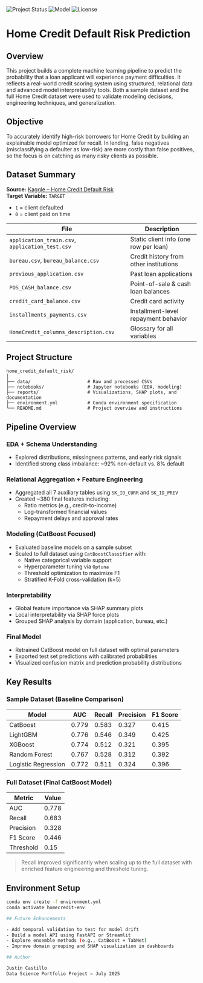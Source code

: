 ![Project Status](https://img.shields.io/badge/status-complete-brightgreen)
![Model](https://img.shields.io/badge/model-CatBoost-blue)
![License](https://img.shields.io/badge/license-MIT-lightgrey)

# Home Credit Default Risk Prediction

## Overview

This project builds a complete machine learning pipeline to predict the probability that a loan applicant will experience payment difficulties. It reflects a real-world credit scoring system using structured, relational data and advanced model interpretability tools. Both a sample dataset and the full Home Credit dataset were used to validate modeling decisions, engineering techniques, and generalization.

## Objective

To accurately identify high-risk borrowers for Home Credit by building an explainable model optimized for recall. In lending, false negatives (misclassifying a defaulter as low-risk) are more costly than false positives, so the focus is on catching as many risky clients as possible.

## Dataset Summary

**Source:** [Kaggle – Home Credit Default Risk](https://www.kaggle.com/competitions/home-credit-default-risk)  
**Target Variable:** `TARGET`  
- `1` = client defaulted  
- `0` = client paid on time

| File | Description |
|------|-------------|
| `application_train.csv`, `application_test.csv` | Static client info (one row per loan) |
| `bureau.csv`, `bureau_balance.csv` | Credit history from other institutions |
| `previous_application.csv` | Past loan applications |
| `POS_CASH_balance.csv` | Point-of-sale & cash loan balances |
| `credit_card_balance.csv` | Credit card activity |
| `installments_payments.csv` | Installment-level repayment behavior |
| `HomeCredit_columns_description.csv` | Glossary for all variables |

## Project Structure

```text
home_credit_default_risk/
│
├── data/                     # Raw and processed CSVs
├── notebooks/                # Jupyter notebooks (EDA, modeling)
├── reports/                  # Visualizations, SHAP plots, and documentation
├── environment.yml           # Conda environment specification
└── README.md                 # Project overview and instructions
```

## Pipeline Overview

### EDA + Schema Understanding
- Explored distributions, missingness patterns, and early risk signals
- Identified strong class imbalance: ~92% non-default vs. 8% default

### Relational Aggregation + Feature Engineering
- Aggregated all 7 auxiliary tables using `SK_ID_CURR` and `SK_ID_PREV`
- Created ~380 final features including:
  - Ratio metrics (e.g., credit-to-income)
  - Log-transformed financial values
  - Repayment delays and approval rates

### Modeling (CatBoost Focused)
- Evaluated baseline models on a sample subset
- Scaled to full dataset using `CatBoostClassifier` with:
  - Native categorical variable support
  - Hyperparameter tuning via `Optuna`
  - Threshold optimization to maximize F1
  - Stratified K-Fold cross-validation (k=5)

### Interpretability
- Global feature importance via SHAP summary plots
- Local interpretability via SHAP force plots
- Grouped SHAP analysis by domain (application, bureau, etc.)

### Final Model
- Retrained CatBoost model on full dataset with optimal parameters
- Exported test set predictions with calibrated probabilities
- Visualized confusion matrix and prediction probability distributions

## Key Results

### Sample Dataset (Baseline Comparison)

| Model               | AUC   | Recall | Precision | F1 Score |
|--------------------|-------|--------|-----------|----------|
| CatBoost           | 0.779 | 0.583  | 0.327     | 0.415    |
| LightGBM           | 0.776 | 0.546  | 0.349     | 0.425    |
| XGBoost            | 0.774 | 0.512  | 0.321     | 0.395    |
| Random Forest      | 0.767 | 0.528  | 0.312     | 0.392    |
| Logistic Regression| 0.772 | 0.511  | 0.324     | 0.396    |

### Full Dataset (Final CatBoost Model)

| Metric      | Value     |
|-------------|-----------|
| AUC         | 0.778     |
| Recall      | 0.683     |
| Precision   | 0.328     |
| F1 Score    | 0.446     |
| Threshold   | 0.15      |

> Recall improved significantly when scaling up to the full dataset with enriched feature engineering and threshold tuning.

## Environment Setup

```bash
conda env create -f environment.yml
conda activate homecredit-env

## Future Enhancements

- Add temporal validation to test for model drift  
- Build a model API using FastAPI or Streamlit  
- Explore ensemble methods (e.g., CatBoost + TabNet)  
- Improve domain grouping and SHAP visualization in dashboards

## Author

Justin Castillo  
Data Science Portfolio Project – July 2025